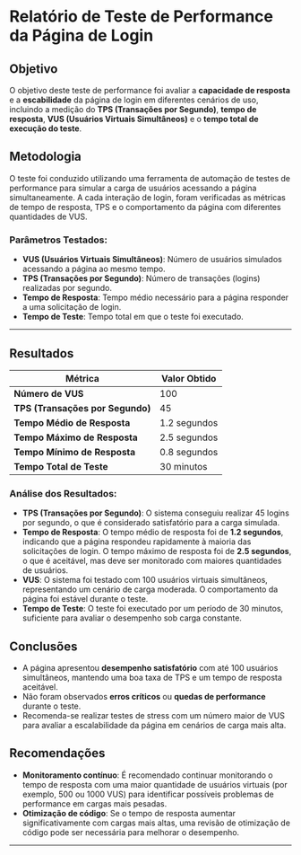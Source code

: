 # Relatório de Teste de Performance da Página de Login

## Objetivo
O objetivo deste teste de performance foi avaliar a **capacidade de resposta** e a **escabilidade** da página de login em diferentes cenários de uso, incluindo a medição do **TPS (Transações por Segundo)**, **tempo de resposta**, **VUS (Usuários Virtuais Simultâneos)** e o **tempo total de execução do teste**.

## Metodologia
O teste foi conduzido utilizando uma ferramenta de automação de testes de performance para simular a carga de usuários acessando a página simultaneamente. A cada interação de login, foram verificadas as métricas de tempo de resposta, TPS e o comportamento da página com diferentes quantidades de VUS.

### Parâmetros Testados:
- **VUS (Usuários Virtuais Simultâneos)**: Número de usuários simulados acessando a página ao mesmo tempo.
- **TPS (Transações por Segundo)**: Número de transações (logins) realizadas por segundo.
- **Tempo de Resposta**: Tempo médio necessário para a página responder a uma solicitação de login.
- **Tempo de Teste**: Tempo total em que o teste foi executado.

---

## Resultados

| **Métrica**                | **Valor Obtido**  |
|----------------------------|-------------------|
| **Número de VUS**           | 100               |
| **TPS (Transações por Segundo)** | 45                |
| **Tempo Médio de Resposta** | 1.2 segundos      |
| **Tempo Máximo de Resposta**| 2.5 segundos      |
| **Tempo Mínimo de Resposta**| 0.8 segundos      |
| **Tempo Total de Teste**   | 30 minutos        |

### Análise dos Resultados:
- **TPS (Transações por Segundo)**: O sistema conseguiu realizar 45 logins por segundo, o que é considerado satisfatório para a carga simulada.
- **Tempo de Resposta**: O tempo médio de resposta foi de **1.2 segundos**, indicando que a página respondeu rapidamente à maioria das solicitações de login. O tempo máximo de resposta foi de **2.5 segundos**, o que é aceitável, mas deve ser monitorado com maiores quantidades de usuários.
- **VUS**: O sistema foi testado com 100 usuários virtuais simultâneos, representando um cenário de carga moderada. O comportamento da página foi estável durante o teste.
- **Tempo de Teste**: O teste foi executado por um período de 30 minutos, suficiente para avaliar o desempenho sob carga constante.

## Conclusões

- A página apresentou **desempenho satisfatório** com até 100 usuários simultâneos, mantendo uma boa taxa de TPS e um tempo de resposta aceitável.
- Não foram observados **erros críticos** ou **quedas de performance** durante o teste.
- Recomenda-se realizar testes de stress com um número maior de VUS para avaliar a escalabilidade da página em cenários de carga mais alta.

## Recomendações
- **Monitoramento contínuo**: É recomendado continuar monitorando o tempo de resposta com uma maior quantidade de usuários virtuais (por exemplo, 500 ou 1000 VUS) para identificar possíveis problemas de performance em cargas mais pesadas.
- **Otimização de código**: Se o tempo de resposta aumentar significativamente com cargas mais altas, uma revisão de otimização de código pode ser necessária para melhorar o desempenho.

---
